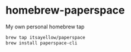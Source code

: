 # homebrew-paperspace
My own personal homebrew tap

```bash
brew tap itsayellow/paperspace
brew install paperspace-cli
```
